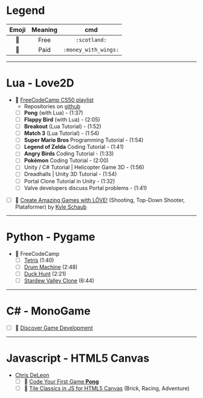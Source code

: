 # Legend

| Emoji            | Meaning | cmd                  |
|:----------------:|:-------:|:--------------------:|
|:scotland:        | Free    | `:scotland:`         |
|:money_with_wings:| Paid    | `:money_with_wings:` |

---
# Lua - Love2D

- :scotland: [FreeCodeCamp CS50 playlist](https://www.youtube.com/playlist?list=PLWKjhJtqVAbluXJKKbCIb4xd7fcRkpzoz)
  - Repositories on [github](https://github.com/orgs/games50/repositories)
  - [ ] **Pong** (with Lua) - (1:37)
  - [ ] **Flappy Bird** (with Lua) - (2:05)
  - [ ] **Breakout** (Lua Tutorial) - (1:52)
  - [ ] **Match 3** (Lua Tutorial) - (1:54)
  - [ ] **Super Mario Bros** Programming Tutorial - (1:54)
  - [ ] **Legend of Zelda** Coding Tutorial - (1:41)
  - [ ] **Angry Birds** Coding Tutorial - (1:33)
  - [ ] **Pokémon** Coding Tutorial - (2:00)
  - [ ] Unity / C# Tutorial | Helicopter Game 3D - (1:56)
  - [ ] Dreadhalls | Unity 3D Tutorial - (1:54)
  - [ ] Portal Clone Tutorial in Unity - (1:32)
  - [ ] Valve developers discuss Portal problems - (1:41)

- [ ] :money_with_wings: [Create Amazing Games with LÖVE!](https://www.udemy.com/course/lua-love/) (Shooting, Top-Down Shooter, Plataformer) by [Kyle Schaub](https://www.youtube.com/@Challacade)

---
# Python - Pygame

- :scotland: FreeCodeCamp
  - [ ] [Tetris](https://www.youtube.com/watch?v=zfvxp7PgQ6c) (1:40)
  - [ ] [Drum Machine](https://www.youtube.com/watch?v=F3J3PZj0zi0) (2:48)
  - [ ] [Duck Hunt](https://www.youtube.com/watch?v=T2pd3KRSoHI) (2:21)
  - [ ] [Stardew Valley Clone](https://www.youtube.com/watch?v=R9apl6B_ZgI) (6:44)

---
# C# - MonoGame

- [ ] :money_with_wings: [Discover Game Development](https://www.udemy.com/course/monogame/) 

---
# Javascript - HTML5 Canvas

- [Chris DeLeon](https://www.youtube.com/@HomeTeamGameDev/videos)
  - [ ] :scotland: [Code Your First Game **Pong**](https://www.udemy.com/course/code-your-first-game/)
  - [ ] :money_with_wings: [Tile Classics in JS for HTML5 Canvas](https://www.udemy.com/course/how-to-program-games/) (Brick, Racing, Adventure)
